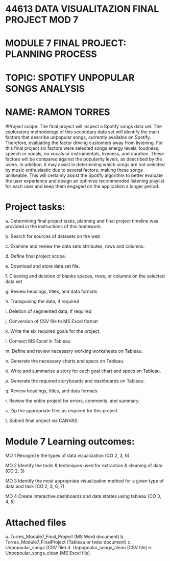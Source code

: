# 44613 DATA VISUALITAZION FINAL PROJECT MOD 7

# MODULE 7 FINAL PROJECT:  PLANNING PROCESS
# TOPIC: SPOTIFY UNPOPULAR SONGS ANALYSIS
# NAME: RAMON TORRES 

    
#Project scope: The final project will inspect a Spotify songs data set.  The exploratory methodology of this secondary data set will identify the main factors that describe unpopular songs, currently available on Spotify.  Therefore, evaluating the factor driving customers away from listening.  For this final project six factors were selected songs energy levels, loudness, speech or vocals, no vocals or instrumentals, liveness, and duration.  These factors will be compared against the popularity levels, as described by the users. In addition, it may assist in determining which songs are not selected by music enthusiastic due to several factors, making these songs unlikeable.  This will certainly assist the Spotify algorithm to better evaluate the user experience and design an optimize recommended listening playlist for each user and keep them engaged on the application a longer period.

# Project tasks: 

a.	Determining final project tasks, planning and final project timeline was provided in the instructions of this homework. 

b.	Search for sources of datasets on the web

c.	Examine and review the data sets attributes, rows and columns.

d.	Define final project scope.

e.	Download and store data set file.

f.	Cleaning and deletion of blanks spaces, rows, or columns on the selected data set

g.	Review headings, titles, and data formats

h.	Transposing the data, if required

i.	Deletion of segmented data, if required

j.	Conversion of CSV file to MS Excel format

k.	Write the six required goals for the project.

l.	Connect MS Excel in Tableau

m.	Define and review necessary working worksheets on Tableau. 

n.	Generate the necessary charts and specs on Tableau. 

o.	Write and summarize a story for each goal chart and specs on Tableau. 

p.	Generate the required storyboards and dashboards on Tableau. 

q.	Review headings, titles, and data formats

r.	Review the entire project for errors, comments, and summary.

s.	Zip the appropriate files as required for this project.

t.	Submit final project via CANVAS.

# Module 7 Learning outcomes:  

 MO 1 Recognize the types of data visualization (CO 2, 3, 6)
 
 MO 2 Identify the tools & techniques used for extraction & cleaning of data (CO 2, 3)
 
 MO 3 Identify the most appropriate visualization method for a given type of data and task (CO 2, 3, 6, 7)
 
 MO 4 Create interactive dashboards and data stories using tableau (CO 3, 4, 5)
 
 # Attached files
 
 a. Torres_Module7_Final_Project (MS Word document)
 b. Torres_Module7_FinalProject (Tableau or twbx document)
 c. Unpopoular_songs (CSV file)
 d. Unpopoular_songs_clean (CSV file)
 e. Unpopoular_songs_clean (MS Excel file)

